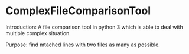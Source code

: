 # ComplexFileComparisonTool
Introduction: A file comparison tool in python 3 which is able to deal with multiple complex situation.

Purpose: find mtached lines with two files as many as possible.
